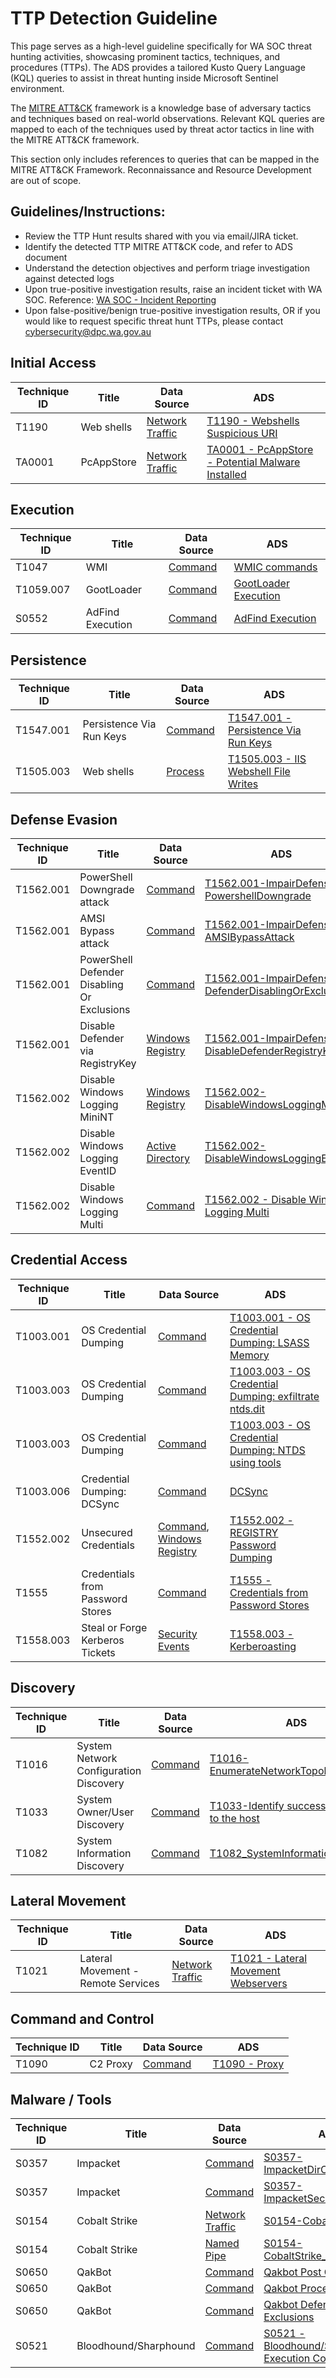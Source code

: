 # TTP Detection Guideline

This page serves as a high-level guideline specifically for WA SOC threat hunting activities, showcasing prominent tactics, techniques, and procedures (TTPs). The ADS provides a tailored Kusto Query Language (KQL) queries to assist in threat hunting inside Microsoft Sentinel environment.

The [MITRE ATT&CK](https://attack.mitre.org/) framework is a knowledge base of adversary tactics and techniques based on real-world observations. Relevant KQL queries are mapped to each of the techniques used by threat actor tactics in line with the MITRE ATT&CK framework.

This section only includes references to queries that can be mapped in the MITRE ATT&CK Framework. Reconnaissance and Resource Development are out of scope. 

## Guidelines/Instructions:
* Review the TTP Hunt results shared with you via email/JIRA ticket.
* Identify the detected TTP MITRE ATT&CK code, and refer to ADS document
* Understand the detection objectives and perform triage investigation against detected logs
* Upon true-positive investigation results, raise an incident ticket with WA SOC. Reference: [WA SOC - Incident Reporting](https://soc.cyber.wa.gov.au/guidelines/incident-reporting/)
* Upon false-positive/benign true-positive investigation results, OR if you would like to request specific threat hunt TTPs, please contact cybersecurity@dpc.wa.gov.au 

## Initial Access
| Technique ID | Title  | Data Source  | ADS |
| ---  | --- | --- |--- |
| T1190 | Web shells | [Network Traffic](https://attack.mitre.org/datasources/DS0029/)  | [T1190 - Webshells Suspicious URI](./ADS_forms/T1190-WebshellsSuspiciousURI.md) |
| TA0001 | PcAppStore | [Network Traffic](https://attack.mitre.org/datasources/DS0029/)  | [TA0001 - PcAppStore - Potential Malware Installed](./ADS_forms/TA0001-PcAppStore-PotentialMalwareInstalled.md) |


## Execution

| Technique ID | Title  | Data Source  | ADS |
| ---  | --- | --- |--- |
| T1047 | WMI | [Command](https://attack.mitre.org/datasources/DS0017/) | [WMIC commands](./ADS_forms/T1047-WMICCommands.md) |
| T1059.007 | GootLoader | [Command](https://attack.mitre.org/datasources/DS0017/) | [GootLoader Execution](./ADS_forms/T1059.007-GootLoaderJavaScriptExecution.md)
| S0552 | AdFind Execution| [Command](https://attack.mitre.org/datasources/DS0017/) | [AdFind Execution](./ADS_forms/S0552-AdFindExecution.md) |
  

## Persistence

| Technique ID | Title  | Data Source  | ADS |
| ---  | --- | --- |--- |
| T1547.001 | Persistence Via Run Keys | [Command](https://attack.mitre.org/datasources/DS0017/) | [T1547.001 - Persistence Via Run Keys](./ADS_forms/T1547.001-PersistenceViaRunKeys.md) |
| T1505.003 | Web shells | [Process](https://attack.mitre.org/datasources/DS0009/) | [T1505.003 - IIS Webshell File Writes](./ADS_forms/T1505.003-IISWebshellFileWrites.md) |


## Defense Evasion

| Technique ID | Title  | Data Source  | ADS |
| ---  | --- | --- |--- |
| T1562.001  | PowerShell Downgrade attack|  [Command](https://attack.mitre.org/datasources/DS0017/)  | [T1562.001-ImpairDefenses-PowershellDowngrade](./ADS_forms/T1562.001-ImpairDefenses-PowershellDowngrade.md)| 
| T1562.001  | AMSI Bypass attack |  [Command](https://attack.mitre.org/datasources/DS0017/)  | [T1562.001-ImpairDefenses-AMSIBypassAttack](./ADS_forms/T1562.001-ImpairDefenses-AMSIBypass.md)| 
| T1562.001  | PowerShell Defender Disabling Or Exclusions|  [Command](https://attack.mitre.org/datasources/DS0017/)  | [T1562.001-ImpairDefenses-DefenderDisablingOrExclusions](./ADS_forms/T1562.001-ImpairDefenses-DefenderDisablingOrExclusions.md)| 
| T1562.001  | Disable Defender via RegistryKey |  [Windows Registry](https://attack.mitre.org/datasources/DS0024)  | [T1562.001-ImpairDefenses-DisableDefenderRegistryKey](./ADS_forms/T1562.001-ImpairDefenses-DisableDefenderRegistryKey.md)| 
| T1562.002 | Disable Windows Logging MiniNT |  [Windows Registry](https://attack.mitre.org/datasources/DS0024)   | [T1562.002-DisableWindowsLoggingMiniNT](./ADS_forms/T1562.002-DisableWindowsLoggingMiniNT.md)| 
| T1562.002 | Disable Windows Logging EventID |  [Active Directory](https://attack.mitre.org/datasources/DS0026)  | [T1562.002-DisableWindowsLoggingEventID](./ADS_forms/T1562.002-DisableWindowsLoggingEventID.md)| 
| T1562.002 | Disable Windows Logging Multi |  [Command](https://attack.mitre.org/datasources/DS0017)  | [ T1562.002 - Disable Windows Logging Multi](./ADS_forms/T1562.002-DisableWindowsLoggingMulti.md)| 

## Credential Access

| Technique ID | Title  | Data Source  | ADS |
| ---  | --- | --- |--- |
| T1003.001  | OS Credential Dumping | [Command](https://attack.mitre.org/datasources/DS0017/) | [T1003.001 - OS Credential Dumping: LSASS Memory](./ADS_forms/T1003.001-OSCredentialDumpingLSASSMemory.md) |
| T1003.003  | OS Credential Dumping | [Command](https://attack.mitre.org/datasources/DS0017/) | [T1003.003 - OS Credential Dumping: exfiltrate ntds.dit](./ADS_forms/T1003.003-OSCredentialDumpingExfiltratentds.dit.md) |
| T1003.003  | OS Credential Dumping | [Command](https://attack.mitre.org/datasources/DS0017/) | [T1003.003 - OS Credential Dumping: NTDS using tools](./ADS_forms/T1003.003-OSCredentialDumpingNTDSusingTools.md) |
| T1003.006  | Credential Dumping: DCSync | [Command](https://attack.mitre.org/datasources/DS0017/) | [DCSync](./ADS_forms/T1003.006-DCSyncAD.md) |
| T1552.002  | Unsecured Credentials | [Command](https://attack.mitre.org/datasources/DS001/), [Windows Registry](https://attack.mitre.org/datasources/DS0024) | [T1552.002 - REGISTRY Password Dumping](./ADS_forms/T1552.002-REGISTRYPasswordDumping.md)
| T1555  | Credentials from Password Stores | [Command](https://attack.mitre.org/datasources/DS001/) | [T1555 - Credentials from Password Stores](./ADS_forms/T1555-CredentialsPasswordStores.md)
| T1558.003 | Steal or Forge Kerberos Tickets | [Security Events](https://attack.mitre.org/datasources/DS0026/) | [T1558.003 - Kerberoasting](./ADS_forms/T1558.003-Kerberoasting.md)



## Discovery

| Technique ID | Title  | Data Source  | ADS |
| ---  | --- | --- |--- |
| T1016  | System Network Configuration Discovery | [Command](https://attack.mitre.org/datasources/DS0017/)  | [T1016-EnumerateNetworkTopology](./ADS_forms/T1016-EnumerateNetworkTopology.md)| 
| T1033 | System Owner/User Discovery |[Command](https://attack.mitre.org/datasources/DS0017/)  | [T1033-Identify successful logons to the host](./ADS_forms/T1033-IdentifySuccessfulLogons.md)| 
| T1082  | System Information Discovery | [Command](https://attack.mitre.org/datasources/DS0017/)  | [T1082_SystemInformationDiscovery](./ADS_forms/T1082-SystemInformationDiscovery.md)| 


## Lateral Movement

| Technique ID | Title  | Data Source  | ADS |
| ---  | --- | --- |--- |
| T1021 | Lateral Movement - Remote Services | [Network Traffic](https://attack.mitre.org/datasources/DS0029) | [T1021 - Lateral Movement Webservers](./ADS_forms/T1021-LateralMovementWebservers.md) |


## Command and Control

| Technique ID | Title  | Data Source  | ADS |
| ---  | --- | --- |--- |
| T1090 | C2 Proxy|[Command](https://attack.mitre.org/datasources/DS0017/) | [T1090 - Proxy](./ADS_forms/T1090-Proxy.md) |


## Malware / Tools

| Technique ID | Title  | Data Source  | ADS |
| ---  | --- | --- |--- |
| S0357 | Impacket | [Command](https://attack.mitre.org/datasources/DS0017/) | [S0357-ImpacketDirCommand](./ADS_forms/S0357-ImpacketDirCommand.md)
| S0357 | Impacket | [Command](https://attack.mitre.org/datasources/DS0017/) | [S0357-ImpacketSecretDumpSMB2](./ADS_forms/S0357-ImpacketSecretdumpSMB2.md)
| S0154 | Cobalt Strike |  [Network Traffic](https://attack.mitre.org/datasources/DS0029) | [S0154-CobaltStrike_DNS](./ADS_forms/S0154-CobaltStrike_DNS.md) |
| S0154 | Cobalt Strike |  [Named Pipe](https://attack.mitre.org/datasources/DS0023) | [S0154-CobaltStrike_NamedPipe](./ADS_forms/S0154-CobaltStrike_NamedPipe.md) |
| S0650 | QakBot | [Command](https://attack.mitre.org/datasources/DS0017/) | [Qakbot Post Compromise](./ADS_forms/S0650-QakbotPostCompromise.md) |
| S0650 | QakBot | [Command](https://attack.mitre.org/datasources/DS0017/) | [Qakbot Process Execution](./ADS_forms/S0650-QakbotProcessExecution.md) |
| S0650 | QakBot | [Command](https://attack.mitre.org/datasources/DS0017/) | [Qakbot Defender Exclusions](./ADS_forms/S0650-Qakbot-DefenderExclusions.md) |
| S0521 | Bloodhound/Sharphound | [Command](https://attack.mitre.org/datasources/DS0017/) | [S0521 - Bloodhound/Sharphound Execution Commandlets](./ADS_forms/S0521-BloodHoundCommandlets.md) |







